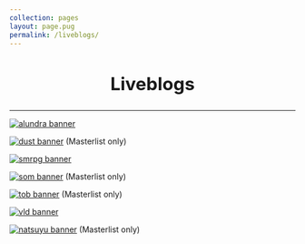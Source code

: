 ```yaml
---
collection: pages
layout: page.pug
permalink: /liveblogs/
---
```


<h2 style="text-align: center; font-size: 2.25em;">Liveblogs</h2>

---

[<img src="" alt="alundra banner" class="banner" />](./alundra/)

[<img src="" alt="dust banner" class="banner" />](./dust/masterlist/)
(Masterlist only)

[<img src="" alt="smrpg banner" class="banner" />](./smrpg/)

[<img src="" alt="som banner" class="banner" />](./som/masterlist/)
(Masterlist only)

[<img src="" alt="tob banner" class="banner" />](./tob/masterlist/)
(Masterlist only)

[<img src="" alt="vld banner" class="banner" />](./vld/)

[<img src="" alt="natsuyu banner" class="banner" />](./natsuyu/masterlist/)
(Masterlist only)
